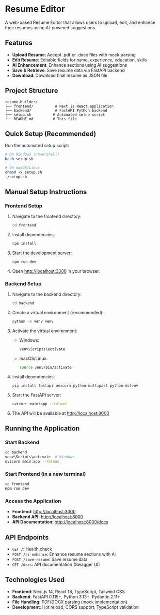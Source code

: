 # Resume Editor

A web-based Resume Editor that allows users to upload, edit, and enhance their resumes using AI-powered suggestions.

## Features

- **Upload Resume**: Accept .pdf or .docx files with mock parsing
- **Edit Resume**: Editable fields for name, experience, education, skills
- **AI Enhancement**: Enhance sections using AI suggestions
- **Save & Retrieve**: Save resume data via FastAPI backend
- **Download**: Download final resume as JSON file

## Project Structure

```
resume-builder/
├── frontend/          # Next.js React application
├── backend/           # FastAPI Python backend
├── setup.sh          # Automated setup script
└── README.md         # This file
```

## Quick Setup (Recommended)

Run the automated setup script:

```bash
# On Windows (PowerShell)
bash setup.sh

# On macOS/Linux
chmod +x setup.sh
./setup.sh
```

## Manual Setup Instructions

### Frontend Setup

1. Navigate to the frontend directory:
   ```bash
   cd frontend
   ```

2. Install dependencies:
   ```bash
   npm install
   ```

3. Start the development server:
   ```bash
   npm run dev
   ```

4. Open [http://localhost:3000](http://localhost:3000) in your browser.

### Backend Setup

1. Navigate to the backend directory:
   ```bash
   cd backend
   ```

2. Create a virtual environment (recommended):
   ```bash
   python -m venv venv
   ```

3. Activate the virtual environment:
   - Windows:
     ```bash
     venv\Scripts\activate
     ```
   - macOS/Linux:
     ```bash
     source venv/bin/activate
     ```

4. Install dependencies:
   ```bash
   pip install fastapi uvicorn python-multipart python-dotenv
   ```

5. Start the FastAPI server:
   ```bash
   uvicorn main:app --reload
   ```

6. The API will be available at [http://localhost:8000](http://localhost:8000)

## Running the Application

### Start Backend
```bash
cd backend
venv\Scripts\activate  # Windows
uvicorn main:app --reload
```

### Start Frontend (in a new terminal)
```bash
cd frontend
npm run dev
```

### Access the Application
- **Frontend**: [http://localhost:3000](http://localhost:3000)
- **Backend API**: [http://localhost:8000](http://localhost:8000)
- **API Documentation**: [http://localhost:8000/docs](http://localhost:8000/docs)


## API Endpoints

- `GET /`: Health check
- `POST /ai-enhance`: Enhance resume sections with AI
- `POST /save-resume`: Save resume data
- `GET /docs`: API documentation (Swagger UI)

## Technologies Used

- **Frontend**: Next.js 14, React 18, TypeScript, Tailwind CSS
- **Backend**: FastAPI 0.115+, Python 3.13+, Pydantic 2.11+
- **File Handling**: PDF/DOCX parsing (mock implementation)
- **Development**: Hot reload, CORS support, TypeScript validation 